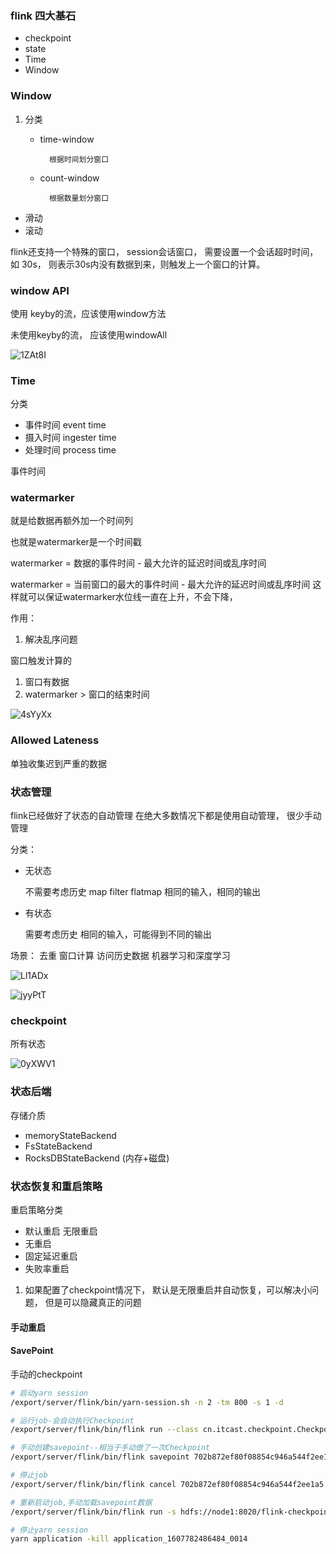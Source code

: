 ### flink 四大基石

- checkpoint
- state
- Time
- Window



### Window
1. 分类
    
    * time-window
        
            根据时间划分窗口    
    
    * count-window
            
            根据数量划分窗口
    
    
* 滑动
* 滚动

flink还支持一个特殊的窗口， session会话窗口， 需要设置一个会话超时时间， 如 30s， 
则表示30s内没有数据到来，则触发上一个窗口的计算。



### window API

使用 keyby的流，应该使用window方法

未使用keyby的流， 应该使用windowAll


![1ZAt8I](https://raw.githubusercontent.com/jacksonyoudi/images/main/uPic/1ZAt8I.png)


### Time

分类

   * 事件时间 event time
   * 摄入时间 ingester time
   * 处理时间 process time

事件时间

### watermarker
就是给数据再额外加一个时间列

也就是watermarker是一个时间戳


watermarker = 数据的事件时间 - 最大允许的延迟时间或乱序时间

watermarker = 当前窗口的最大的事件时间 - 最大允许的延迟时间或乱序时间
这样就可以保证watermarker水位线一直在上升，不会下降， 


作用：
   
1. 解决乱序问题


窗口触发计算的

1. 窗口有数据
2. watermarker > 窗口的结束时间

![4sYyXx](https://raw.githubusercontent.com/jacksonyoudi/images/main/uPic/4sYyXx.png)



### Allowed Lateness

单独收集迟到严重的数据




### 状态管理

flink已经做好了状态的自动管理
在绝大多数情况下都是使用自动管理， 很少手动管理


分类：

* 无状态
   
   不需要考虑历史
   map filter flatmap
   相同的输入，相同的输出
  

* 有状态
   
   需要考虑历史
   相同的输入，可能得到不同的输出
   
场景：
   去重
   窗口计算
   访问历史数据
   机器学习和深度学习


![Ll1ADx](https://raw.githubusercontent.com/jacksonyoudi/images/main/uPic/Ll1ADx.png)

![jyyPtT](https://raw.githubusercontent.com/jacksonyoudi/images/main/uPic/jyyPtT.png)


### checkpoint

所有状态


![0yXWV1](https://raw.githubusercontent.com/jacksonyoudi/images/main/uPic/0yXWV1.png)



### 状态后端

存储介质


- memoryStateBackend
- FsStateBackend
- RocksDBStateBackend (内存+磁盘)

###  状态恢复和重启策略

重启策略分类
* 默认重启 无限重启
* 无重启
* 固定延迟重启
* 失败率重启


1. 如果配置了checkpoint情况下， 默认是无限重启并自动恢复，可以解决小问题， 但是可以隐藏真正的问题



#### 手动重启



#### SavePoint
手动的checkpoint



```bash
# 启动yarn session
/export/server/flink/bin/yarn-session.sh -n 2 -tm 800 -s 1 -d

# 运行job-会自动执行Checkpoint
/export/server/flink/bin/flink run --class cn.itcast.checkpoint.CheckpointDemo01 /root/ckp.jar

# 手动创建savepoint--相当于手动做了一次Checkpoint
/export/server/flink/bin/flink savepoint 702b872ef80f08854c946a544f2ee1a5 hdfs://node1:8020/flink-checkpoint/savepoint/

# 停止job
/export/server/flink/bin/flink cancel 702b872ef80f08854c946a544f2ee1a5

# 重新启动job,手动加载savepoint数据
/export/server/flink/bin/flink run -s hdfs://node1:8020/flink-checkpoint/savepoint/savepoint-702b87-0a11b997fa70 --class cn.itcast.checkpoint.CheckpointDemo01 /root/ckp.jar 

# 停止yarn session
yarn application -kill application_1607782486484_0014

```







